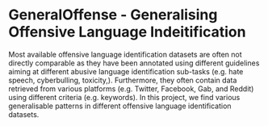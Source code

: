 # GeneralOffense - Generalising Offensive Language Indeitification
Most available offensive language identification datasets are often not directly comparable as they have been annotated using different guidelines aiming at different abusive language identification sub-tasks (e.g. hate speech, cyberbulling, toxicity,). Furthermore, they often contain data retrieved from various platforms (e.g. Twitter, Facebook, Gab, and Reddit) using different criteria (e.g. keywords).
In this project, we find various generalisable patterns in different offensive language identification datasets.